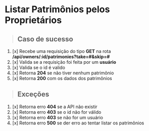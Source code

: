 # Listar Patrimônios pelos Proprietários

> ## Caso de sucesso

1. [x] Recebe uma requisição do tipo **GET** na rota **/api/owners/:id/patrimonies?take=#&skip=#**
2. [x] Valida se a requisição foi feita por um **usuário**
3. [x] Valida se o id é valido
4. [x] Retorna **204** se não tiver nenhum patrimônio
5. [x] Retorna **200** com os dados dos patrimônios

> ## Exceções

1. [x] Retorna erro **404** se a API não existir
2. [x] Retorna erro **403** se o id não for válido
3. [x] Retorna erro **403** se não for um usuário
4. [x] Retorna erro **500** se der erro ao tentar listar os patrimônios